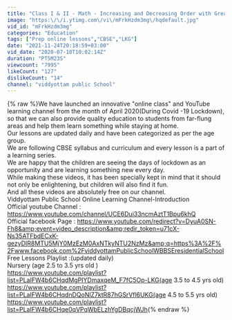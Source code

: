 ```yaml
---
title: "Class I & II - Math - Increasing and Decreasing Order with Greater than and Less than (Revisited)"
image: "https:\/\/i.ytimg.com\/vi\/mFrkHzdm3mg\/hqdefault.jpg"
vid_id: "mFrkHzdm3mg"
categories: "Education"
tags: ["Prep online lessons","CBSE","LKG"]
date: "2021-11-24T20:18:59+03:00"
vid_date: "2020-07-10T10:02:14Z"
duration: "PT5M23S"
viewcount: "7995"
likeCount: "127"
dislikeCount: "14"
channel: "viddyottam public School"
---
```

{% raw %}We have launched an innovative &quot;online class&quot; and YouTube learning channel from the month of April 2020(During Covid -19 Lockdown), so that we can also provide quality education to students from far-flung areas and help them learn something while staying at home.<br />Our lessons are updated daily and have been categorized as per the age group.<br />We are following CBSE syllabus and curriculum and every lesson is a part of a learning series.<br />We are happy that the children are seeing the days of lockdown as an opportunity and are learning something new every day.<br />While making these videos, it has been specially kept in mind that it should not only be enlightening, but children will also find it fun.<br />And all these videos are absolutely free on our channel.<br />Viddyottam Public School Online Learning Channel-Introduction<br />Official youtube  Channel : <a rel="nofollow" target="blank" href="https://www.youtube.com/channel/UCE6Dui33ncmAztT1Bpu6khQ">https://www.youtube.com/channel/UCE6Dui33ncmAztT1Bpu6khQ</a><br />Official facebook Page : <a rel="nofollow" target="blank" href="https://www.youtube.com/redirect?v=DyuA0SN-Fh8&amp;event=video_description&amp;redir_token=u71cX-Ns35ATFbdECxK-gezyDIR8MTU5MjY0MzEzM0AxNTkyNTU2NzMz&amp;q=https%3A%2F%2Fwww.facebook.com%2FviddyottamPublicSchoolWBBSEresidentialSchool">https://www.youtube.com/redirect?v=DyuA0SN-Fh8&amp;event=video_description&amp;redir_token=u71cX-Ns35ATFbdECxK-gezyDIR8MTU5MjY0MzEzM0AxNTkyNTU2NzMz&amp;q=https%3A%2F%2Fwww.facebook.com%2FviddyottamPublicSchoolWBBSEresidentialSchool</a><br />Free Lessons Playlist :(updated daily)<br />Nursery (age 2.5 to 3.5 yrs old )<br /><a rel="nofollow" target="blank" href="https://www.youtube.com/playlist?list=PLaIFW4b6CHqdMgPIYDmaxqeM_F7fC5Op-LKG(age">https://www.youtube.com/playlist?list=PLaIFW4b6CHqdMgPIYDmaxqeM_F7fC5Op-LKG(age</a> 3.5 to 4.5 yrs old)<br /><a rel="nofollow" target="blank" href="https://www.youtube.com/playlist?list=PLaIFW4b6CHqdnDQoNlZ7ktR87hGSrVfl6UKG(age">https://www.youtube.com/playlist?list=PLaIFW4b6CHqdnDQoNlZ7ktR87hGSrVfl6UKG(age</a> 4.5 to 5.5 yrs old)<br /><a rel="nofollow" target="blank" href="https://www.youtube.com/playlist?list=PLaIFW4b6CHqe0qVPqWbELzhYgDBqcjWJh">https://www.youtube.com/playlist?list=PLaIFW4b6CHqe0qVPqWbELzhYgDBqcjWJh</a>{% endraw %}
